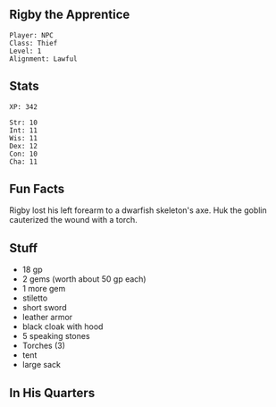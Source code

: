 
## Rigby the Apprentice

    Player: NPC
    Class: Thief
    Level: 1
    Alignment: Lawful

## Stats

    XP: 342

    Str: 10
    Int: 11
    Wis: 11
    Dex: 12
    Con: 10
    Cha: 11

## Fun Facts

Rigby lost his left forearm to a dwarfish skeleton's axe.  Huk the goblin
cauterized the wound with a torch.

## Stuff

* 18 gp
* 2 gems (worth about 50 gp each)
* 1 more gem
* stiletto
* short sword
* leather armor
* black cloak with hood
* 5 speaking stones
* Torches (3)
* tent
* large sack

## In His Quarters


